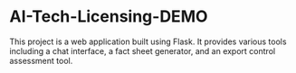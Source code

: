 # AI-Tech-Licensing-DEMO
This project is a web application built using Flask. It provides various tools including a chat interface, a fact sheet generator, and an export control assessment tool.
